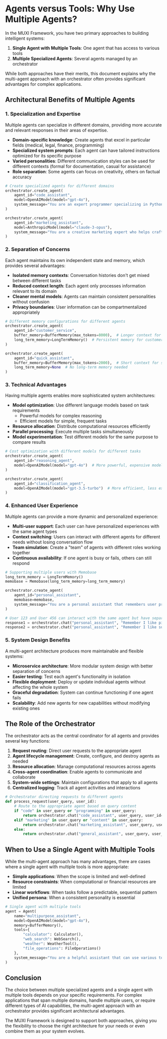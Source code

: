 # Agents versus Tools: Why Use Multiple Agents?

In the MUXI Framework, you have two primary approaches to building intelligent systems:

1. **Single Agent with Multiple Tools**: One agent that has access to various tools
2. **Multiple Specialized Agents**: Several agents managed by an orchestrator

While both approaches have their merits, this document explains why the multi-agent approach with an orchestrator often provides significant advantages for complex applications.

## Architectural Benefits of Multiple Agents

### 1. Specialization and Expertise

Multiple agents can specialize in different domains, providing more accurate and relevant responses in their areas of expertise.

- **Domain-specific knowledge**: Create agents that excel in particular fields (medical, legal, finance, programming)
- **Specialized system prompts**: Each agent can have tailored instructions optimized for its specific purpose
- **Varied personalities**: Different communication styles can be used for different contexts (formal for documentation, casual for assistance)
- **Role separation**: Some agents can focus on creativity, others on factual accuracy

```python
# Create specialized agents for different domains
orchestrator.create_agent(
    agent_id="code_assistant",
    model=OpenAIModel(model="gpt-4o"),
    system_message="You are an expert programmer specializing in Python and JavaScript."
)

orchestrator.create_agent(
    agent_id="marketing_assistant",
    model=AnthropicModel(model="claude-3-opus"),
    system_message="You are a creative marketing expert who helps craft compelling content."
)
```

### 2. Separation of Concerns

Each agent maintains its own independent state and memory, which provides several advantages:

- **Isolated memory contexts**: Conversation histories don't get mixed between different tasks
- **Reduced context length**: Each agent only processes information relevant to its domain
- **Cleaner mental models**: Agents can maintain consistent personalities without confusion
- **Privacy boundaries**: User information can be compartmentalized appropriately

```python
# Different memory configurations for different agents
orchestrator.create_agent(
    agent_id="customer_service",
    buffer_memory=BufferMemory(max_tokens=8000),  # Longer context for complex issues
    long_term_memory=LongTermMemory()  # Persistent memory for customer interactions
)

orchestrator.create_agent(
    agent_id="quick_assistant",
    buffer_memory=BufferMemory(max_tokens=2000),  # Short context for simple Q&A
    long_term_memory=None  # No long-term memory needed
)
```

### 3. Technical Advantages

Having multiple agents enables more sophisticated system architectures:

- **Model optimization**: Use different language models based on task requirements
  - Powerful models for complex reasoning
  - Efficient models for simple, frequent tasks
- **Resource allocation**: Distribute computational resources efficiently
- **Parallel processing**: Execute multiple tasks simultaneously
- **Model experimentation**: Test different models for the same purpose to compare results

```python
# Cost optimization with different models for different tasks
orchestrator.create_agent(
    agent_id="reasoning_agent",
    model=OpenAIModel(model="gpt-4o")  # More powerful, expensive model
)

orchestrator.create_agent(
    agent_id="classification_agent",
    model=OpenAIModel(model="gpt-3.5-turbo")  # More efficient, less expensive model
)
```

### 4. Enhanced User Experience

Multiple agents can provide a more dynamic and personalized experience:

- **Multi-user support**: Each user can have personalized experiences with the same agent types
- **Context switching**: Users can interact with different agents for different needs without losing conversation flow
- **Team simulation**: Create a "team" of agents with different roles working together
- **Continuous availability**: If one agent is busy or fails, others can still respond

```python
# Supporting multiple users with Memobase
long_term_memory = LongTermMemory()
memobase = Memobase(long_term_memory=long_term_memory)

orchestrator.create_agent(
    agent_id="personal_assistant",
    memobase=memobase,
    system_message="You are a personal assistant that remembers user preferences."
)

# User 123 and User 456 can interact with the same agent but have separate memories
response1 = orchestrator.chat("personal_assistant", "Remember I like pizza", user_id=123)
response2 = orchestrator.chat("personal_assistant", "Remember I like sushi", user_id=456)
```

### 5. System Design Benefits

A multi-agent architecture produces more maintainable and flexible systems:

- **Microservice architecture**: More modular system design with better separation of concerns
- **Easier testing**: Test each agent's functionality in isolation
- **Flexible deployment**: Deploy or update individual agents without affecting the whole system
- **Graceful degradation**: System can continue functioning if one agent fails
- **Scalability**: Add new agents for new capabilities without modifying existing ones

## The Role of the Orchestrator

The orchestrator acts as the central coordinator for all agents and provides several key functions:

1. **Request routing**: Direct user requests to the appropriate agent
2. **Agent lifecycle management**: Create, configure, and destroy agents as needed
3. **Resource allocation**: Manage computational resources across agents
4. **Cross-agent coordination**: Enable agents to communicate and collaborate
5. **System-wide settings**: Maintain configurations that apply to all agents
6. **Centralized logging**: Track all agent activities and interactions

```python
# Orchestrator directing requests to different agents
def process_request(user_query, user_id):
    # Route to the appropriate agent based on query content
    if "code" in user_query or "programming" in user_query:
        return orchestrator.chat("code_assistant", user_query, user_id=user_id)
    elif "marketing" in user_query or "content" in user_query:
        return orchestrator.chat("marketing_assistant", user_query, user_id=user_id)
    else:
        return orchestrator.chat("general_assistant", user_query, user_id=user_id)
```

## When to Use a Single Agent with Multiple Tools

While the multi-agent approach has many advantages, there are cases where a single agent with multiple tools is more appropriate:

- **Simple applications**: When the scope is limited and well-defined
- **Resource constraints**: When computational or financial resources are limited
- **Linear workflows**: When tasks follow a predictable, sequential pattern
- **Unified persona**: When a consistent personality is essential

```python
# Single agent with multiple tools
agent = Agent(
    name="multipurpose_assistant",
    model=OpenAIModel(model="gpt-4o"),
    memory=BufferMemory(),
    tools={
        "calculator": Calculator(),
        "web_search": WebSearch(),
        "weather": WeatherTool(),
        "file_operations": FileOperations()
    },
    system_message="You are a helpful assistant that can use various tools to solve problems."
)
```

## Conclusion

The choice between multiple specialized agents and a single agent with multiple tools depends on your specific requirements. For complex applications that span multiple domains, handle multiple users, or require different types of AI capabilities, the multi-agent approach with an orchestrator provides significant architectural advantages.

The MUXI Framework is designed to support both approaches, giving you the flexibility to choose the right architecture for your needs or even combine them as your system evolves.

